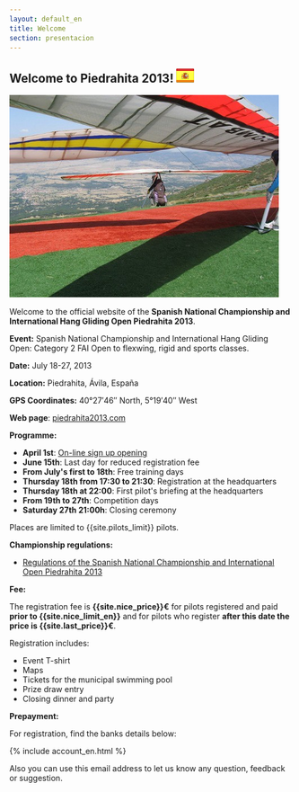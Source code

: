 ```yaml
---
layout: default_en
title: Welcome
section: presentacion
---
```


<h2 class="welcome">Welcome to Piedrahita 2013! <a href="presentacion.html" title="¡Bienvenidos! (versión en castellano)"><img src="images/spanish.png"/></a></h2>

<a class="media" target="_blank" href="http://tinyurl.com/d8kmhnk" title="Despegue bajo alas, por Pepe (Escuela de Ala Delta Icaro 10)"><img class="right" src="images/en_el_despegue_bajo_alas.jpg" alt="Launching. Author Pepe (Ala Delta Icaro 10)"/></a>

Welcome to the official website of the **Spanish National Championship and International Hang Gliding Open Piedrahita 2013**.

**Event:** Spanish National Championship and International Hang Gliding Open: Category 2 FAI Open to flexwing, rigid and sports classes.

**Date:** July 18-27, 2013

**Location:** Piedrahita, Ávila, España

**GPS Coordinates:** 40°27′46″ North, 5°19′40″ West

**Web page**: [piedrahita2013.com](piedrahita2013.com/prestentation.html)

**Programme:**

* **April 1st**: [On-line sign up opening](signup.html)
* **June 15th**: Last day for reduced registration fee
* **From July's first to 18th**: Free training days
* **Thursday 18th from 17:30 to 21:30**: Registration at the headquarters
* **Thursday 18th at 22:00**: First pilot's briefing at the headquarters
* **From 19th to 27th**: Competition days
* **Saturday 27th 21:00h**: Closing ceremony

Places are limited to {{site.pilots_limit}} pilots.

**Championship regulations:**

* [Regulations of the Spanish National Championship and International Open Piedrahita 2013](downloads/Reglamento_Cto_de_Espana_Piedrahita_2013.pdf)

**Fee:**

The registration fee is **{{site.nice_price}}&euro;** for pilots registered and paid **prior to {{site.nice_limit_en}}** and for pilots who register **after this date the price is {{site.last_price}}&euro;**.

Registration includes:

* Event T-shirt
* Maps
* Tickets for the municipal swimming pool
* Prize draw entry
* Closing dinner and party

**Prepayment:**

For registration, find the banks details below:

{% include account_en.html %} 

Also you can use this email address to let us know any question, feedback or suggestion.
